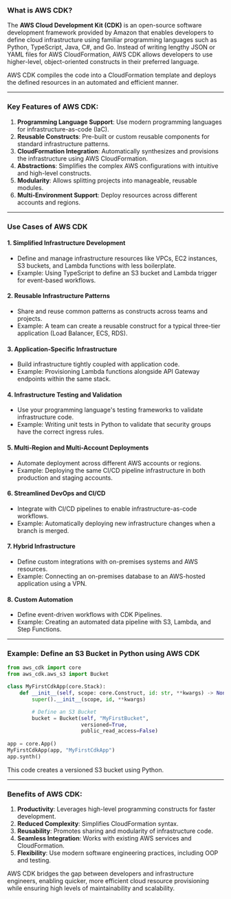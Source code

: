 ### What is AWS CDK?

The **AWS Cloud Development Kit (CDK)** is an open-source software development framework provided by Amazon that enables developers to define cloud infrastructure using familiar programming languages such as Python, TypeScript, Java, C#, and Go. Instead of writing lengthy JSON or YAML files for AWS CloudFormation, AWS CDK allows developers to use higher-level, object-oriented constructs in their preferred language.

AWS CDK compiles the code into a CloudFormation template and deploys the defined resources in an automated and efficient manner. 

---

### Key Features of AWS CDK:

1. **Programming Language Support**: Use modern programming languages for infrastructure-as-code (IaC).
2. **Reusable Constructs**: Pre-built or custom reusable components for standard infrastructure patterns.
3. **CloudFormation Integration**: Automatically synthesizes and provisions the infrastructure using AWS CloudFormation.
4. **Abstractions**: Simplifies the complex AWS configurations with intuitive and high-level constructs.
5. **Modularity**: Allows splitting projects into manageable, reusable modules.
6. **Multi-Environment Support**: Deploy resources across different accounts and regions.

---

### Use Cases of AWS CDK

#### 1. **Simplified Infrastructure Development**
   - Define and manage infrastructure resources like VPCs, EC2 instances, S3 buckets, and Lambda functions with less boilerplate.
   - Example: Using TypeScript to define an S3 bucket and Lambda trigger for event-based workflows.

#### 2. **Reusable Infrastructure Patterns**
   - Share and reuse common patterns as constructs across teams and projects.
   - Example: A team can create a reusable construct for a typical three-tier application (Load Balancer, ECS, RDS).

#### 3. **Application-Specific Infrastructure**
   - Build infrastructure tightly coupled with application code.
   - Example: Provisioning Lambda functions alongside API Gateway endpoints within the same stack.

#### 4. **Infrastructure Testing and Validation**
   - Use your programming language's testing frameworks to validate infrastructure code.
   - Example: Writing unit tests in Python to validate that security groups have the correct ingress rules.

#### 5. **Multi-Region and Multi-Account Deployments**
   - Automate deployment across different AWS accounts or regions.
   - Example: Deploying the same CI/CD pipeline infrastructure in both production and staging accounts.

#### 6. **Streamlined DevOps and CI/CD**
   - Integrate with CI/CD pipelines to enable infrastructure-as-code workflows.
   - Example: Automatically deploying new infrastructure changes when a branch is merged.

#### 7. **Hybrid Infrastructure**
   - Define custom integrations with on-premises systems and AWS resources.
   - Example: Connecting an on-premises database to an AWS-hosted application using a VPN.

#### 8. **Custom Automation**
   - Define event-driven workflows with CDK Pipelines.
   - Example: Creating an automated data pipeline with S3, Lambda, and Step Functions.

---

### Example: Define an S3 Bucket in Python using AWS CDK

```python
from aws_cdk import core
from aws_cdk.aws_s3 import Bucket

class MyFirstCdkApp(core.Stack):
    def __init__(self, scope: core.Construct, id: str, **kwargs) -> None:
        super().__init__(scope, id, **kwargs)

        # Define an S3 Bucket
        bucket = Bucket(self, "MyFirstBucket",
                        versioned=True,
                        public_read_access=False)
        
app = core.App()
MyFirstCdkApp(app, "MyFirstCdkApp")
app.synth()
```

This code creates a versioned S3 bucket using Python.

---

### Benefits of AWS CDK:

1. **Productivity**: Leverages high-level programming constructs for faster development.
2. **Reduced Complexity**: Simplifies CloudFormation syntax.
3. **Reusability**: Promotes sharing and modularity of infrastructure code.
4. **Seamless Integration**: Works with existing AWS services and CloudFormation.
5. **Flexibility**: Use modern software engineering practices, including OOP and testing.

AWS CDK bridges the gap between developers and infrastructure engineers, enabling quicker, more efficient cloud resource provisioning while ensuring high levels of maintainability and scalability.
